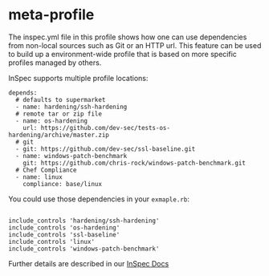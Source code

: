 # meta-profile

The inspec.yml file in this profile shows how one can use dependencies
from non-local sources such as Git or an HTTP url. This feature can
be used to build up a environment-wide profile that is based on more
specific profiles managed by others.

InSpec supports multiple profile locations:

```
depends:
  # defaults to supermarket
  - name: hardening/ssh-hardening  
  # remote tar or zip file
  - name: os-hardening
    url: https://github.com/dev-sec/tests-os-hardening/archive/master.zip
  # git
  - git: https://github.com/dev-sec/ssl-baseline.git
  - name: windows-patch-benchmark
    git: https://github.com/chris-rock/windows-patch-benchmark.git
  # Chef Compliance
  - name: linux
    compliance: base/linux
```

You could use those dependencies in your `exmaple.rb`:

```

include_controls 'hardening/ssh-hardening'
include_controls 'os-hardening'
include_controls 'ssl-baseline'
include_controls 'linux'
include_controls 'windows-patch-benchmark'
```

Further details are described in our [InSpec Docs](https://www.inspec.io/docs/reference/profiles/)
